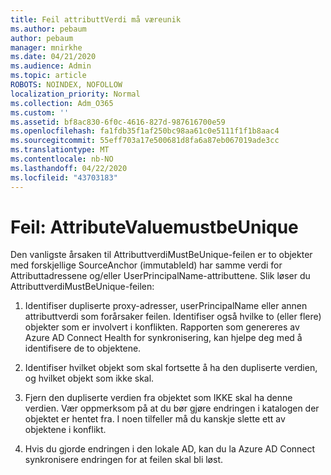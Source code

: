 ```yaml
---
title: Feil attributtVerdi må væreunik
ms.author: pebaum
author: pebaum
manager: mnirkhe
ms.date: 04/21/2020
ms.audience: Admin
ms.topic: article
ROBOTS: NOINDEX, NOFOLLOW
localization_priority: Normal
ms.collection: Adm_O365
ms.custom: ''
ms.assetid: bf8ac830-6f0c-4616-827d-987616700e59
ms.openlocfilehash: fa1fdb35f1af250bc98aa61c0e5111f1f1b8aac4
ms.sourcegitcommit: 55eff703a17e500681d8fa6a87eb067019ade3cc
ms.translationtype: MT
ms.contentlocale: nb-NO
ms.lasthandoff: 04/22/2020
ms.locfileid: "43703183"
---
```

# <a name="error-attributevaluemustbeunique"></a>Feil: AttributeValuemustbeUnique

Den vanligste årsaken til AttributtverdiMustBeUnique-feilen er to objekter med forskjellige SourceAnchor (immutableId) har samme verdi for Attributtadressene og/eller UserPrincipalName-attributtene. Slik løser du AttributtverdiMustBeUnique-feilen:
  
1. Identifiser dupliserte proxy-adresser, userPrincipalName eller annen attributtverdi som forårsaker feilen. Identifiser også hvilke to (eller flere) objekter som er involvert i konflikten. Rapporten som genereres av Azure AD Connect Health for synkronisering, kan hjelpe deg med å identifisere de to objektene.
    
2. Identifiser hvilket objekt som skal fortsette å ha den dupliserte verdien, og hvilket objekt som ikke skal.
    
3. Fjern den dupliserte verdien fra objektet som IKKE skal ha denne verdien. Vær oppmerksom på at du bør gjøre endringen i katalogen der objektet er hentet fra. I noen tilfeller må du kanskje slette ett av objektene i konflikt.
    
4. Hvis du gjorde endringen i den lokale AD, kan du la Azure AD Connect synkronisere endringen for at feilen skal bli løst.
    

